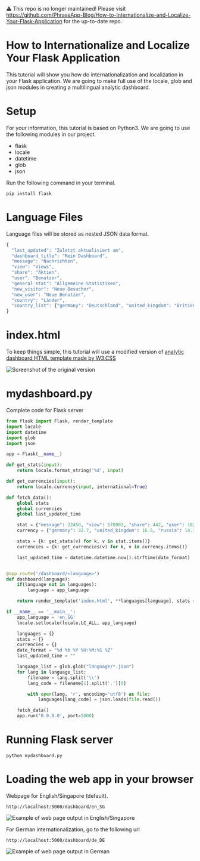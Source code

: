 ⚠️ This repo is no longer maintained! Please visit https://github.com/PhraseApp-Blog/How-to-Internationalize-and-Localize-Your-Flask-Application for the up-to-date repo.

# How to Internationalize and Localize Your Flask Application
This tutorial will show you how do internationalization and localization in your Flask application. We are going to make full use of the locale, glob and json modules in creating a multilingual analytic dashboard.

# Setup
For your information, this tutorial is based on Python3. We are going to use the following modules in our project.
* flask
* locale
* datetime
* glob
* json

Run the following command in your terminal.

    pip install flask

# Language Files
Language files will be stored as nested JSON data format.

```js
{
  "last_updated": "Zuletzt aktualisiert am",
  "dashboard_title": "Mein Dashboard",
  "message": "Nachrichten",
  "view": "Views",
  "share": "Aktien",
  "user": "Benutzer",
  "general_stat": "Allgemeine Statistiken",
  "new_visitor": "Neue Besucher",
  "new_user": "Neue Benutzer",
  "country": "Länder",
  "country_list": {"germany": "Deutschland", "united_kingdom": "Britien", "russia": "Russland", "spain": "Spanien", "india": "Indien", "france": "Frankreich"}
}
```

# index.html
To keep things simple, this tutorial will use a modified version of [analytic dashboard HTML template made by W3.CSS](https://www.w3schools.com/w3css/tryw3css_templates_analytics.htm)

![Screenshot of the original version](wfng-html-dashboard.png)

# mydashboard.py
Complete code for Flask server

```python
from flask import Flask, render_template
import locale
import datetime
import glob
import json

app = Flask(__name__)

def get_stats(input):
    return locale.format_string('%d', input)

def get_currencies(input):
    return locale.currency(input, international=True)

def fetch_data():
    global stats
    global currencies
    global last_updated_time

    stat = {"message": 22450, "view": 578902, "share": 442, "user": 1824}
    currency = {"germany": 32.7, "united_kingdom": 16.5, "russia": 14.3, "spain": 10.8, "india": 7.6, "france": 4.9}

    stats = {k: get_stats(v) for k, v in stat.items()}
    currencies = {k: get_currencies(v) for k, v in currency.items()}

    last_updated_time = datetime.datetime.now().strftime(date_format)


@app.route('/dashboard/<language>')
def dashboard(language):
    if(language not in languages):
        language = app_language

    return render_template('index.html', **languages[language], stats = stats, currencies = currencies, update_time = last_updated_time)

if __name__ == '__main__':
    app_language = 'en_SG'
    locale.setlocale(locale.LC_ALL, app_language)

    languages = {}
    stats = {}
    currencies = {}
    date_format = "%d %b %Y %H:%M:%S %Z"
    last_updated_time = ""

    language_list = glob.glob("language/*.json")
    for lang in language_list:
        filename = lang.split('\\')
        lang_code = filename[1].split('.')[0]

        with open(lang, 'r', encoding='utf8') as file:
            languages[lang_code] = json.loads(file.read())

    fetch_data()
    app.run('0.0.0.0', port=5000)

```

# Running Flask server

    python mydashboard.py

# Loading the web app in your browser
Webpage for English/Singapore (default).

    http://localhost:5000/dashboard/en_SG

![Example of web page output in English/Singapore](wfng-dashboard-en_SG.png)

For German internationalization, go to the following url

    http://localhost:5000/dashboard/de_DE

![Example of web page output in German](wfng-dashboard-de_DE.png)
